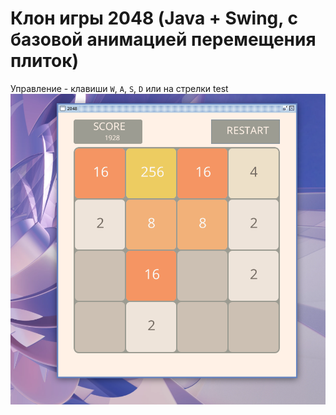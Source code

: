 # Клон игры 2048 (Java + Swing, с базовой анимацией перемещения плиток)


Управление - клавиши `W`, `A`, `S`, `D` или на стрелки
test
![](Screenshot.png)
